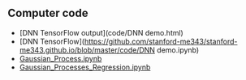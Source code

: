 ## Computer code

- [DNN TensorFlow output](code/DNN demo.html)
- [DNN TensorFlow](https://github.com/stanford-me343/stanford-me343.github.io/blob/master/code/DNN demo.ipynb)
- [Gaussian_Process.ipynb](https://github.com/stanford-me343/stanford-me343.github.io/blob/master/code/Gaussian_Process.ipynb)
- [Gaussian_Processes_Regression.ipynb](https://github.com/stanford-me343/stanford-me343.github.io/blob/master/code/Gaussian_Processes_Regression.ipynb)